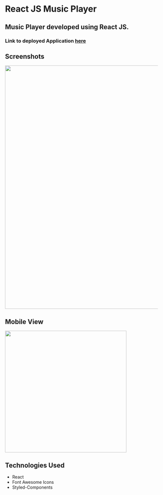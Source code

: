 # React JS Music Player


## Music Player developed using React JS.



### Link to deployed Application [here](https://music-player-reactjs.herokuapp.com/)


## Screenshots

<img src="https://media.giphy.com/media/gwN7zxVl72vzUFi3Vf/giphy.gif" width="800" >

## Mobile View
<img src="https://media.giphy.com/media/fJL6HDH7egfVwxYe3S/giphy.gif" width="400" >



## Technologies Used

- React
- Font Awesome Icons
- Styled-Components
